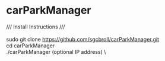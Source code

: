 # carParkManager

/// Install Instructions /// \
\
sudo git clone https://github.com/sgcbroll/carParkManager.git \
cd carParkManager \
./carParkManager (optional IP address) \

